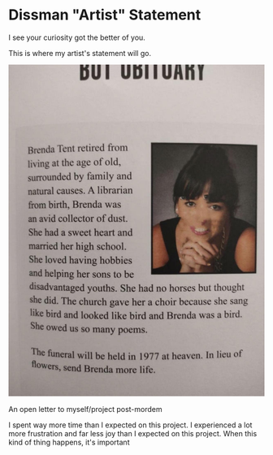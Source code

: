 # Dissman "Artist" Statement
I see your curiosity got the better of you.

This is where my artist's statement will go.

![Bot Obituary](obituary.jpg)

An open letter to myself/project post-mordem

I spent way more time than I expected on this project. I experienced a lot more frustration and far less joy than I expected on this project. When this kind of thing happens, it's important 
